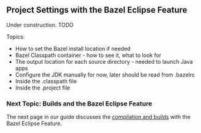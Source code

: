 ## Project Settings with the Bazel Eclipse Feature

Under construction. TODO

Topics:

- How to set the Bazel install location if needed
- Bazel Classpath container - how to see it, what to look for
- The output location for each source directory - needed to launch Java apps
- Configure the JDK manually for now, later should be read from .bazelrc
- Inside the .classpath file
- Inside the .project file


### Next Topic: Builds and the Bazel Eclipse Feature

The next page in our guide discusses the [compilation and builds](using_the_feature_builds.md) with the Bazel Eclipse Feature.
